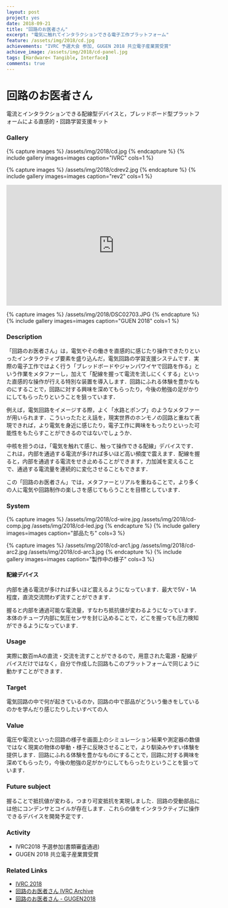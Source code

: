```yaml
---
layout: post
project: yes
date: 2018-09-21
title: "回路のお医者さん"
excerpt: "電気に触れてインタラクションできる電子工作プラットフォーム"
feature: /assets/img/2018/cd.jpg
achievements: "IVRC 予選大会 参加, GUGEN 2018 共立電子産業賞受賞"
achieve_image: /assets/img/2018/cd-panel.jpg
tags: [Hardware< Tangible, Interface]
comments: true
---
```


# 回路のお医者さん

電流とインタラクションできる配線型デバイスと，ブレッドボード型プラットフォームによる直感的・回路学習支援キット

### Gallery

  
  {% capture images %}
  /assets/img/2018/cd.jpg
  {% endcapture %}
  {% include gallery images=images caption="IVRC" cols=1 %}

  {% capture images %}
  /assets/img/2018/cdrev2.jpg
  {% endcapture %}
  {% include gallery images=images caption="rev2" cols=1 %}

  <iframe width="560" height="315" src="https://www.youtube.com/embed/fnSSHp3P29M" frameborder="0" allow="accelerometer; autoplay; encrypted-media; gyroscope; picture-in-picture" allowfullscreen></iframe>

  {% capture images %}
  /assets/img/2018/DSC02703.JPG
  {% endcapture %}
  {% include gallery images=images caption="GUEN 2018" cols=1 %}

### Description

「回路のお医者さん」は，電気やその働きを直感的に感じたり操作できたりといったインタラクティブ要素を盛り込んだ，電気回路の学習支援システムです．実際の電子工作ではよく行う「ブレッドボードやジャンパワイヤで回路を作る」という作業をメタファーし，加えて「配線を握って電流を流しにくくする」といった直感的な操作が行える特別な装置を導入します．回路にふれる体験を豊かなものにすることで，回路に対する興味を深めてもらったり，今後の勉強の足がかりにしてもらったりということを狙っています．

例えば，電気回路をイメージする際，よく「水路とポンプ」のようなメタファーが用いられます．こういったたとえ話を，現実世界のホンモノの回路と重ねて表現できれば，より電気を身近に感じたり，電子工作に興味をもったりといった可能性をもたらすことができるのではないでしょうか．

中核を担うのは，「電気を触れて感じ、触って操作できる配線」デバイスです．これは，内部を通過する電流が多ければ多いほど高い頻度で震えます．配線を握ると，内部を通過する電流をせき止めることができます，力加減を変えることで、通過する電流量を連続的に変化させることもできます．

この「回路のお医者さん」では，メタファーとリアルを重ねることで，より多くの人に電気や回路制作の楽しさを感じてもらうことを目標としています．

### System

  {% capture images %}
  /assets/img/2018/cd-wire.jpg
  /assets/img/2018/cd-comp.jpg
  /assets/img/2018/cd-led.jpg
  {% endcapture %}
  {% include gallery images=images caption="部品たち" cols=3 %}

  {% capture images %}
  /assets/img/2018/cd-arc1.jpg
  /assets/img/2018/cd-arc2.jpg
  /assets/img/2018/cd-arc3.jpg
  {% endcapture %}
  {% include gallery images=images caption="製作中の様子" cols=3 %}

#### 配線デバイス

内部を通る電流が多ければ多いほど震えるようになっています．最大で5V・1A程度，直流交流問わず流すことができます．

握ると内部を通過可能な電流量，すなわち抵抗値が変わるようになっています．本体のチューブ内部に気圧センサを封じ込めることで，どこを握っても圧力検知ができるようになっています．

### Usage

実際に数百mAの直流・交流を流すことができるので，用意された電源・配線デバイスだけではなく，自分で作成した回路もこのプラットフォームで同じように動かすことができます．

### Target

電気回路の中で何が起きているのか，回路の中で部品がどういう働きをしているのかを学んだり感じたりしたいすべての人

### Value

電圧や電流といった回路の様子を画面上のシミュレーション結果や測定器の数値ではなく現実の物体の挙動・様子に反映させることで，より馴染みやすい体験を提供します．回路にふれる体験を豊かなものにすることで，回路に対する興味を深めてもらったり，今後の勉強の足がかりにしてもらったりということを狙っています．

### Future subject

握ることで抵抗値が変わる，つまり可変抵抗を実現しました．回路の受動部品には他にコンデンサとコイルが存在します．これらの値をインタラクティブに操作できるデバイスを開発予定です．

### Activity

* IVRC2018 予選参加(書類審査通過)
* GUGEN 2018 共立電子産業賞受賞

### Related Links

* [IVRC 2018](http://ivrc.net/2018/)
* [回路のお医者さん IVRC Archive](http://ivrc.net/archive/%E5%9B%9E%E8%B7%AF%E3%81%AE%E3%81%8A%E5%8C%BB%E8%80%85%E3%81%95%E3%82%932018/)
* [回路のお医者さん - GUGEN2018](https://gugen.jp/?p=5328)
